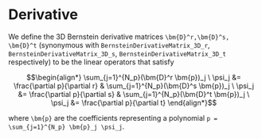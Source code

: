# Derivative

We define the 3D Bernstein derivative matrices ``\bm{D}^r,\bm{D}^s, \bm{D}^t`` (synonymous with `BernsteinDerivativeMatrix_3D_r`, `BernsteinDerivativeMatrix_3D_s`, `BernsteinDerivativeMatrix_3D_t` respectively) to be the linear operators that satisfy

```math
\begin{align*}
\sum_{j=1}^{N_p}(\bm{D}^r \bm{p})_j \ \psi_j &= \frac{\partial p}{\partial r} & \sum_{j=1}^{N_p}(\bm{D}^s \bm{p})_j \ \psi_j &= \frac{\partial p}{\partial s} & \sum_{j=1}^{N_p}(\bm{D}^t \bm{p})_j \ \psi_j &= \frac{\partial p}{\partial t}
\end{align*}
```

where ``\bm{p}`` are the coefficients representing a polynomial ``p = \sum_{j=1}^{N_p} \bm{p}_j \psi_j``.

